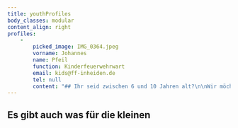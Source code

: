 ```yaml
---
title: youthProfiles
body_classes: modular
content_align: right
profiles:
    -
        picked_image: IMG_0364.jpeg
        vorname: Johannes
        name: Pfeil
        function: Kinderfeuerwehrwart
        email: kids@ff-inheiden.de
        tel: null
        content: "## Ihr seid zwischen 6 und 10 Jahren alt?\n\nWir möchten gerne eine Kinderfeuerwehr gründen und suchen noch weitere Mitglieder. Wenn ihr Lust auf Spiel, Spaß und Action rund um die Feuerwehr habt, dann kommt doch einfach vorbei und macht mit!  \nLos geht's ab dem 1. September, von 10 Uhr bis 11 Uhr. Der Termin wiederholt sich alle drei Wochen.\nSchreibt uns einfach eine E-Mail an kids@ff-inheiden.de, dann schicken wir euch weitere Infos.\n\n![Test](https://feuerwehr.hessen.de/sites/feuerwehr.hessen.de/files/styles/crop_image_style_16_9_lg/public/2022-03/kinderfeuerwehr.png)"
---
```


## Es gibt auch was für die kleinen